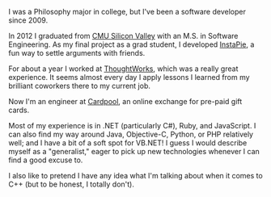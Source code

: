 I was a Philosophy major in college, but I've been a software developer since 2009.

In 2012 I graduated from [CMU Silicon Valley](http://www.cmu.edu/silicon-valley) with an M.S. in Software Engineering. As my final project as a grad student, I developed [InstaPie](http://www.instapie.net), a fun way to settle arguments with friends.

For about a year I worked at [ThoughtWorks](http://www.thoughtworks.com), which was a really great experience. It seems almost every day I apply lessons I learned from my brilliant coworkers there to my current job.

Now I'm an engineer at [Cardpool](http://www.cardpool.com), an online exchange for pre-paid gift cards.

Most of my experience is in .NET (particularly C#), Ruby, and JavaScript. I can also find my way around Java, Objective-C, Python, or PHP relatively well; and I have a bit of a soft spot for VB.NET! I guess I would describe myself as a "generalist," eager to pick up new technologies whenever I can find a good excuse to.

I also like to pretend I have any idea what I'm talking about when it comes to C++ (but to be honest, I totally don't).

